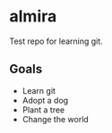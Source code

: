 # almira
Test repo for learning git.

## Goals
* Learn git
* Adopt a dog
* Plant a tree
* Change the world